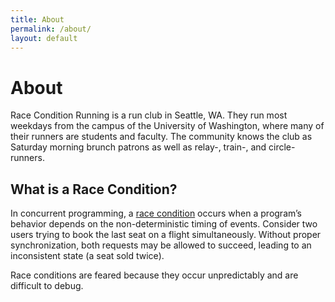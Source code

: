 ```yaml
---
title: About
permalink: /about/
layout: default
---
```


# About

Race Condition Running is a run club in Seattle, WA. They run most weekdays from the campus of the University of Washington, where many of their runners are students and faculty. The community knows the club as Saturday morning brunch patrons as well as relay-, train-, and circle-runners.

## What is a Race Condition?

In concurrent programming, a [race condition](https://en.wikipedia.org/wiki/Race_condition) occurs when a program’s behavior depends on the non-deterministic timing of events. Consider two users trying to book the last seat on a flight simultaneously. Without proper synchronization, both requests may be allowed to succeed, leading to an inconsistent state (a seat sold twice).

Race conditions are feared because they occur unpredictably and are difficult to debug.



<script type="application/ld+json">
  {
    "@context": "https://schema.org",
    "@type": "SportsOrganization",
    "name": "{{ site.title }}",
    "url": "{{ site.url }}",
    "description": "{{ site.description }}",
    "logo": "{{ site.url }}/img/rcc-logo.png",
    "foundingDate": "2014",
    "location": {
      "@type": "Place",
      "name": "Paul G. Allen Center for Computer Science & Engineering (CSE2), University of Washington",
      "address": {
        "@type": "PostalAddress",
        "streetAddress": "185 E Stevens Way NE",
        "addressLocality": "Seattle",
        "addressRegion": "WA",
        "postalCode": "98195",
        "addressCountry": "US"
      }
    },
    "sameAs": [
      "https://www.strava.com/clubs/raceconditionrunning",
      "https://www.athletic.net/team/91232",
      "https://github.com/raceconditionrunning/"
    ]
  }
</script>